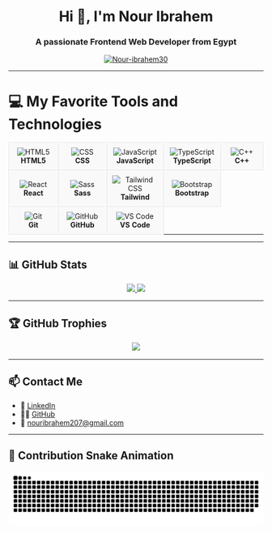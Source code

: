 <!-- Profile ReadMe Created for Nour Ibrahem -->

<h1 align="center">Hi 👋, I'm Nour Ibrahem</h1>
<h3 align="center">A passionate Frontend Web Developer from Egypt</h3>

<p align="center">
  <a href="https://github.com/Nour-ibrahem30">
    <img src="https://komarev.com/ghpvc/?username=Nour-ibrahem30&label=Profile%20views&color=0e75b6&style=flat" alt="Nour-ibrahem30" />
  </a>
</p>

---

# 💻 My Favorite Tools and Technologies
<div align="center">
<table>
  <tr>
    <td align="center" width="120" style="border: 1px solid #e4e4e4; border-radius: 10px; padding: 10px; background-color: #f9f9f9;">
      <img src="https://skillicons.dev/icons?i=html" width="48" height="48" alt="HTML5" />
      <br><b>HTML5</b>
    </td>
    <td align="center" width="120" style="border: 1px solid #e4e4e4; border-radius: 10px; padding: 10px; background-color: #f9f9f9;">
      <img src="https://skillicons.dev/icons?i=css" width="48" height="48" alt="CSS" />
      <br><b>CSS</b>
    </td>
    <td align="center" width="120" style="border: 1px solid #e4e4e4; border-radius: 10px; padding: 10px; background-color: #f9f9f9;">
      <img src="https://techstack-generator.vercel.app/js-icon.svg" width="65" height="65" alt="JavaScript" />
      <br><b>JavaScript</b>
    </td>
    <td align="center" width="120" style="border: 1px solid #e4e4e4; border-radius: 10px; padding: 10px; background-color: #f9f9f9;">
      <img src="https://techstack-generator.vercel.app/ts-icon.svg" width="65" height="65" alt="TypeScript" />
      <br><b>TypeScript</b>
    </td>
    <td align="center" width="120" style="border: 1px solid #e4e4e4; border-radius: 10px; padding: 10px; background-color: #f9f9f9;">
      <img src="https://techstack-generator.vercel.app/cpp-icon.svg" width="65" height="65" alt="C++" />
      <br><b>C++</b>
    </td>
  </tr>
  <tr>
    <td align="center" width="120" style="border: 1px solid #e4e4e4; border-radius: 10px; padding: 10px; background-color: #f9f9f9;">
      <img src="https://techstack-generator.vercel.app/react-icon.svg" width="65" height="65" alt="React" />
      <br><b>React</b>
    </td>
    <td align="center" width="120" style="border: 1px solid #e4e4e4; border-radius: 10px; padding: 10px; background-color: #f9f9f9;">
      <img src="https://skillicons.dev/icons?i=sass" width="48" height="48" alt="Sass" />
      <br><b>Sass</b>
    </td>
    <td align="center" width="120" style="border: 1px solid #e4e4e4; border-radius: 10px; padding: 10px; background-color: #f9f9f9;">
      <img src="https://raw.githubusercontent.com/tailwindlabs/tailwindcss/refs/heads/master/.github/logo-dark.svg" width="65" height="65" alt="Tailwind CSS" />
      <br><b>Tailwind</b>
    </td>
    <td align="center" width="120" style="border: 1px solid #e4e4e4; border-radius: 10px; padding: 10px; background-color: #f9f9f9;">
      <img src="https://skillicons.dev/icons?i=bootstrap" width="48" height="48" alt="Bootstrap" />
      <br><b>Bootstrap</b>
    </td>
  </tr>
  <tr>
    <td align="center" width="120" style="border: 1px solid #e4e4e4; border-radius: 10px; padding: 10px; background-color: #f9f9f9;">
      <img src="https://skillicons.dev/icons?i=git" width="48" height="48" alt="Git" />
      <br><b>Git</b>
    </td>
    <td align="center" width="120" style="border: 1px solid #e4e4e4; border-radius: 10px; padding: 10px; background-color: #f9f9f9;">
      <img src="https://techstack-generator.vercel.app/github-icon.svg" width="65" height="65" alt="GitHub" />
      <br><b>GitHub</b>
    </td>
    <td align="center" width="120" style="border: 1px solid #e4e4e4; border-radius: 10px; padding: 10px; background-color: #f9f9f9;">
      <img src="https://skillicons.dev/icons?i=vscode" width="48" height="48" alt="VS Code" />
      <br><b>VS Code</b>
    </td>
  </tr>
</table>
</div>

---

## 📊 GitHub Stats

<p align="center">
  <a href="https://github.com/Nour-ibrahem30">
    <img src="https://github-readme-stats.vercel.app/api?username=Nour-ibrahem30&show_icons=true&theme=tokyonight&hide_border=true" width="48%" />
  </a>
  <a href="https://github.com/Nour-ibrahem30">
    <img src="https://github-readme-streak-stats.herokuapp.com/?user=Nour-ibrahem30&theme=tokyonight&hide_border=true" width="48%" />
  </a>
</p>

---

## 🏆 GitHub Trophies

<p align="center">
  <img src="https://github-profile-trophy.vercel.app/?username=Nour-ibrahem30&theme=tokyonight&no-frame=true&row=1&column=6" />
</p>

---

## 📫 Contact Me

- 💼 [LinkedIn](https://www.linkedin.com/in/nour-ibrahem-499172346)  
- 👨‍💻 [GitHub](https://github.com/Nour-ibrahem30)  
- 📧 nouribrahem207@gmail.com  

---

## 🐍 Contribution Snake Animation

<p align="center">
  <img src="https://raw.githubusercontent.com/ishandutta2007/snk/output-svg-only/github-contribution-grid-snake.svg" alt="Contribution Snake Animation" />
</p>
